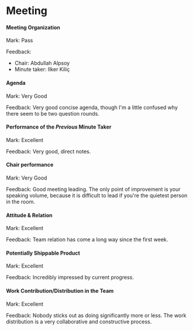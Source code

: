 # Meeting

#### Meeting Organization

Mark: Pass

Feedback: 
- Chair: Abdullah Alpsoy 
- Minute taker: Ilker Kiliç


#### Agenda 

Mark: Very Good

Feedback: Very good concise agenda, though I'm a little confused why there seem to be two question rounds. 


#### Performance of the *Previous* Minute Taker

Mark: Excellent

Feedback: Very good, direct notes.


#### Chair performance

Mark: Very Good

Feedback: Good meeting leading. The only point of improvement is your speaking volume, because it is difficult to lead if you're the quietest person in the room. 


#### Attitude & Relation

Mark: Excellent

Feedback: Team relation has come a long way since the first week. 


#### Potentially Shippable Product

Mark: Excellent

Feedback: Incredibly impressed by current progress. 


#### Work Contribution/Distribution in the Team

Mark: Excellent

Feedback: Nobody sticks out as doing significantly more or less. The work distribution is a very collaborative and constructive process. 


